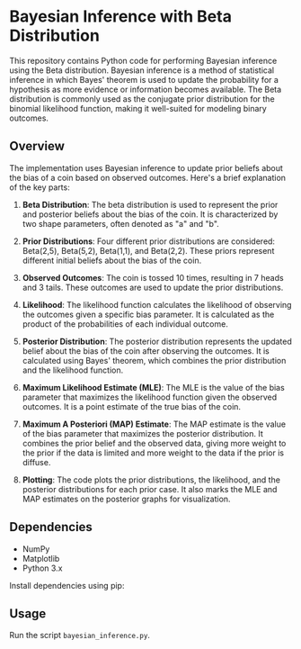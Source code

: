 # Bayesian Inference with Beta Distribution
This repository contains Python code for performing Bayesian inference using the Beta distribution. Bayesian inference is a method of statistical inference in which Bayes' theorem is used to update the probability for a hypothesis as more evidence or information becomes available. The Beta distribution is commonly used as the conjugate prior distribution for the binomial likelihood function, making it well-suited for modeling binary outcomes.
## Overview
The implementation uses Bayesian inference to update prior beliefs about the bias of a coin based on observed outcomes. Here's a brief explanation of the key parts:

1. **Beta Distribution**: The beta distribution is used to represent the prior and posterior beliefs about the bias of the coin. It is characterized by two shape parameters, often denoted as "a" and "b".

2. **Prior Distributions**: Four different prior distributions are considered: Beta(2,5), Beta(5,2), Beta(1,1), and Beta(2,2). These priors represent different initial beliefs about the bias of the coin.

3. **Observed Outcomes**: The coin is tossed 10 times, resulting in 7 heads and 3 tails. These outcomes are used to update the prior distributions.

4. **Likelihood**: The likelihood function calculates the likelihood of observing the outcomes given a specific bias parameter. It is calculated as the product of the probabilities of each individual outcome.

5. **Posterior Distribution**: The posterior distribution represents the updated belief about the bias of the coin after observing the outcomes. It is calculated using Bayes' theorem, which combines the prior distribution and the likelihood function.

6. **Maximum Likelihood Estimate (MLE)**: The MLE is the value of the bias parameter that maximizes the likelihood function given the observed outcomes. It is a point estimate of the true bias of the coin.

7. **Maximum A Posteriori (MAP) Estimate**: The MAP estimate is the value of the bias parameter that maximizes the posterior distribution. It combines the prior belief and the observed data, giving more weight to the prior if the data is limited and more weight to the data if the prior is diffuse.

8. **Plotting**: The code plots the prior distributions, the likelihood, and the posterior distributions for each prior case. It also marks the MLE and MAP estimates on the posterior graphs for visualization.







## Dependencies

- NumPy
- Matplotlib
- Python 3.x

Install dependencies using pip:

## Usage

Run the script `bayesian_inference.py`.